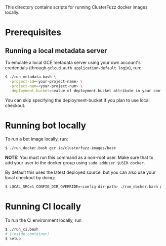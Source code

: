 This directory contains scripts for running ClusterFuzz docker images locally.

# Prerequisites

## Running a local metadata server
To emulate a local GCE metadata server using your own account's credentials
(through `gcloud auth application-default login`), run:

```bash
$ ./run_metadata.bash \
  -project-id=<your-project-name> \
  -project-num=<your-project-num> \
  -deployment-bucket=<value of deployment.bucket attribute in your config-dir/project.yaml>
```

You can skip specifying the deployment-bucket if you plan to use local checkout.

# Running bot locally

To run a bot image locally, run:

```bash
$ ./run_docker.bash gcr.io/clusterfuzz-images/base
```

**NOTE:** You must run this command as a non-root user. Make sure that to add your user to the
docker group using `sudo adduser $USER docker`.

By default this uses the latest deployed source, but you can also use your local
checkout by doing:

```bash
$ LOCAL_SRC=1 CONFIG_DIR_OVERRIDE=<config-dir-path> ./run_docker.bash gcr.io/clusterfuzz-images/base
```

# Running CI locally
To run the CI environment locally, run

```bash
$ ./run_ci.bash
# (inside container)
$ setup
```
